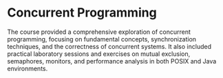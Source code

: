 # Concurrent Programming

The course provided a comprehensive exploration of concurrent programming, focusing on fundamental concepts, synchronization techniques, and the correctness of concurrent systems. It also included practical laboratory sessions and exercises on mutual exclusion, semaphores, monitors, and performance analysis in both POSIX and Java environments.